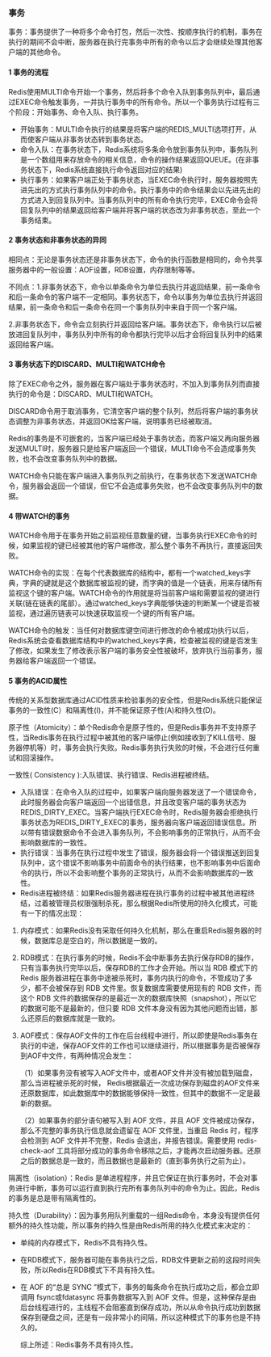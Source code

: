 
###  事务
事务：事务提供了一种将多个命令打包，然后一次性、按顺序执行的机制，事务在执行的期间不会中断，服务器在执行完事务中所有的命令以后才会继续处理其他客户端的其他命令。

#### 1 事务的流程
Redis使用MULTI命令开始一个事务，然后将多个命令入队到事务队列中，最后通过EXEC命令触发事务，一并执行事务中的所有命令。所以一个事务执行过程有三个阶段：开始事务、命令入队、执行事务。
* 开始事务：MULTI命令执行的结果是将客户端的REDIS_MULTI选项打开，从而使客户端从非事务状态转到事务状态。
* 命令入队：在事务状态下，Redis系统将多条命令放到事务队列中，事务队列是一个数组用来存放命令的相关信息，命令的操作结果返回QUEUE。(在非事务状态下，Redis系统直接执行命令返回对应的结果)
* 执行事务：如果客户端正处于事务状态，当EXEC命令执行时，服务器按照先进先出的方式执行事务队列中的命令。执行事务中的命令结果会以先进先出的方式进入到回复队列中。当事务队列中的所有命令执行完毕，EXEC命令会将回复队列中的结果返回给客户端并将客户端的状态改为非事务状态，至此一个事务结束。
#### 2 事务状态和非事务状态的异同
相同点：无论是事务状态还是非事务状态下，命令的执行函数是相同的，命令共享服务器中的一般设置：AOF设置，RDB设置，内存限制等等。

不同点：1.非事务状态下，命令以单条命令为单位去执行并返回结果，前一条命令和后一条命令的客户端不一定相同。事务状态下，命令以事务为单位去执行并返回结果，前一条命令和后一条命令在同一个事务队列中来自于同一个客户端。

​               2.非事务状态下，命令会立刻执行并返回给客户端。事务状态下，命令执行以后被放进回复队列中，事务队列中所有的命令都执行完毕以后才会将回复队列中的结果返回给客户端。

#### 3 事务状态下的DISCARD、MULTI和WATCH命令
除了EXEC命令之外，服务器在客户端处于事务状态时，不加入到事务队列而直接执行的命令是：DISCARD、MULTI和WATCH。

DISCARD命令用于取消事务，它清空客户端的整个队列，然后将客户端的事务状态调整为非事务状态，并返回OK给客户端，说明事务已经被取消。

Redis的事务是不可嵌套的，当客户端已经处于事务状态，而客户端又再向服务器发送MULTI时，服务器只是给客户端返回一个错误，MULTI命令不会造成事务失败，也不会改变事务队列中的数据。

WATCH命令只能在客户端进入事务队列之前执行，在事务状态下发送WATCH命令，服务器会返回一个错误，但它不会造成事务失败，也不会改变事务队列中的数据。
#### 4 带WATCH的事务
WATCH命令用于在事务开始之前监视任意数量的键，当事务执行EXEC命令的时候，如果监视的键已经被其他的客户端修改，那么整个事务不再执行，直接返回失败。

WATCH命令的实现：在每个代表数据库的结构中，都有一个watched_keys字典，字典的键就是这个数据库被监视的键，而字典的值是一个链表，用来存储所有监视这个键的客户端。WATCH命令的作用就是将当前客户端和需要监视的键进行关联(链在链表的尾部）。通过watched_keys字典能够快速的判断某一个键是否被监视，通过遍历链表可以快速获取监视一个键的所有客户端。

WATCH命令的触发：当任何对数据库键空间进行修改的命令被成功执行以后，Redis系统会查看数据库结构中的watched_keys字典，检查被监视的键是否发生了修改，如果发生了修改表示客户端的事务安全性被破坏，放弃执行当前事务，服务器给客户端返回一个错误。

#### 5 事务的ACID属性
传统的关系型数据库通过ACID性质来检验事务的安全性，但是Redis系统只能保证事务的一致性(C）和隔离性(I)，并不能保证原子性(A)和持久性(D)。

原子性（Atomicity）：单个Redis命令是原子性的，但是Redis事务并不支持原子性，当Redis事务在执行过程中被其他的客户端停止(例如接收到了KILL信号、服务器停机等）时，事务会执行失败。Redis事务执行失败的时候，不会进行任何重试和回滚操作。

一致性( Consistency ):入队错误、执行错误、Redis进程被终结。
* 入队错误：在命令入队的过程中，如果客户端向服务器发送了一个错误命令，此时服务器会向客户端返回一个出错信息，并且改变客户端的事务状态为REDIS_DIRTY_EXEC。当客户端执行EXEC命令时，Redis服务器会拒绝执行事务状态为REDIS_DIRTY_EXEC的事务，服务器向客户端返回错误信息。所以带有错误数据命令不会进入事务队列，不会影响事务的正常执行，从而不会影响数据库的一致性。
* 执行错误：当事务在执行过程中发生了错误，服务器会将一个错误推送到回复队列中，这个错误不影响事务中前面命令的执行结果，也不影响事务中后面命令的执行，所以不会影响整个事务的正常执行，从而不会影响数据库的一致性。
* Redis进程被终结：如果Redis服务器进程在执行事务的过程中被其他进程终结，过着被管理员权限强制杀死，那么根据Redis所使用的持久化模式，可能有一下的情况出现：

1. 内存模式：如果Redis没有采取任何持久化机制，那么在重启Redis服务器的时候，数据库总是空白的，所以数据是一致的。

  2. RDB模式：在执行事务的时候，Redis不会中断事务去执行保存RDB的操作，只有当事务执行完毕以后，保存RDB的工作才会开始。所以当 RDB 模式下的 Redis 服务器进程在事务中途被杀死时，事务内执行的命令，不管成功了多少，都不会被保存到 RDB 文件里。恢复数据库需要使用现有的 RDB 文件，而这个 RDB 文件的数据保存的是最近一次的数据库快照（snapshot），所以它的数据可能不是最新的，但只要 RDB 文件本身没有因为其他问题而出错，那么还原后的数据库就是一致的。
  
  3. AOF模式：保存AOF文件的工作在后台线程中进行，所以即使是Redis事务在执行的中途，保存AOF文件的工作也可以继续进行，所以根据事务是否被保存到AOF中文件，有两种情况会发生：
  
     （1）如果事务没有被写入AOF文件中，或者AOF文件并没有被加载到磁盘，那么当进程被杀死的时候， Redis根据最近一次成功保存到磁盘的AOF文件来还原数据库，如此数据库中的数据能够保持一致性，但其中的数据不一定是最新的数据。
     
     （2）如果事务的部分语句被写入到 AOF 文件，并且 AOF 文件被成功保存，那么不完整的事务执行信息就会遗留在 AOF 文件里，当重启 Redis 时，程序会检测到 AOF 文件并不完整，Redis 会退出，并报告错误。需要使用 redis-check-aof 工具将部分成功的事务命令移除之后，才能再次启动服务器。还原之后的数据总是一致的，而且数据也是最新的（直到事务执行之前为止）。

隔离性（isolation）：Redis 是单进程程序，并且它保证在执行事务时，不会对事务进行中断，事务可以运行直到执行完所有事务队列中的命令为止。因此，Redis 的事务是总是带有隔离性的。

持久性（Durability）：因为事务用队列重载的一组Redis命令，本身没有提供任何额外的持久性功能，所以事务的持久性是由Redis所用的持久化模式来决定的：
* 单纯的内存模式下，Redis不具有持久性。

* 在RDB模式下，服务器可能在事务执行之后，RDB文件更新之前的这段时间失败，所以Redis在RDB模式下不具有持久性。

* 在 AOF 的“总是 SYNC ”模式下，事务的每条命令在执行成功之后，都会立即调用 fsync或fdatasync 将事务数据写入到 AOF 文件。但是，这种保存是由后台线程进行的，主线程不会阻塞直到保存成功，所以从命令执行成功到数据保存到硬盘之间，还是有一段非常小的间隔，所以这种模式下的事务也是不持久的。

  综上所述：Redis事务不具有持久性。
